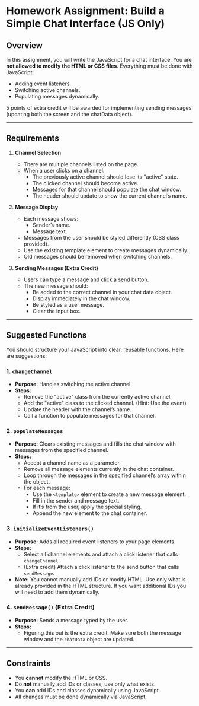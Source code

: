 # Homework Assignment: Build a Simple Chat Interface (JS Only)

## Overview

In this assignment, you will write the JavaScript for a chat interface. You are **not allowed to modify the HTML or CSS files**. Everything must be done with JavaScript:

- Adding event listeners.
- Switching active channels.
- Populating messages dynamically.

5 points of extra credit will be awarded for implementing sending messages (updating both the screen and the chatData object).  

---

## Requirements

1. **Channel Selection**
   - There are multiple channels listed on the page.
   - When a user clicks on a channel:
     - The previously active channel should lose its "active" state.
     - The clicked channel should become active.
     - Messages for that channel should populate the chat window.
     - The header should update to show the current channel’s name.

2. **Message Display**
   - Each message shows:
     - Sender’s name.
     - Message text.
   - Messages from the user should be styled differently (CSS class provided).
   - Use the existing template element to create messages dynamically.
   - Old messages should be removed when switching channels.

3. **Sending Messages (Extra Credit)**
   - Users can type a message and click a send button.
   - The new message should:
     - Be added to the correct channel in your chat data object.
     - Display immediately in the chat window.
     - Be styled as a user message.
     - Clear the input box.

---

## Suggested Functions

You should structure your JavaScript into clear, reusable functions. Here are suggestions:

### 1. `changeChannel`
- **Purpose:** Handles switching the active channel.
- **Steps:**
  - Remove the "active" class from the currently active channel.
  - Add the "active" class to the clicked channel. (Hint: Use the event)
  - Update the header with the channel’s name.
  - Call a function to populate messages for that channel.

### 2. `populateMessages`
- **Purpose:** Clears existing messages and fills the chat window with messages from the specified channel.
- **Steps:**
  - Accept a channel name as a parameter.
  - Remove all message elements currently in the chat container.
  - Loop through the messages in the specified channel’s array within the object.
  - For each message:
    - Use the `<template>` element to create a new message element.
    - Fill in the sender and message text.
    - If it’s from the user, apply the special styling.
    - Append the new element to the chat container.

### 3. `initializeEventListeners()`
- **Purpose:** Adds all required event listeners to your page elements.
- **Steps:**
  - Select all channel elements and attach a click listener that calls `changeChannel`.
  - (Extra credit) Attach a click listener to the send button that calls `sendMessage`.
- **Note:** You cannot manually add IDs or modify HTML. Use only what is already provided in the HTML structure. If you want additional IDs you will need to add them dynamically.

### 4. `sendMessage()` (Extra Credit)
- **Purpose:** Sends a message typed by the user.
- **Steps:**
  - Figuring this out is the extra credit. Make sure both the message window and the `chatData` object are updated.

---

## Constraints

- You **cannot** modify the HTML or CSS.
- Do **not** manually add IDs or classes; use only what exists.
- You **can** add IDs and classes dynamically using JavaScript.
- All changes must be done dynamically via JavaScript.
